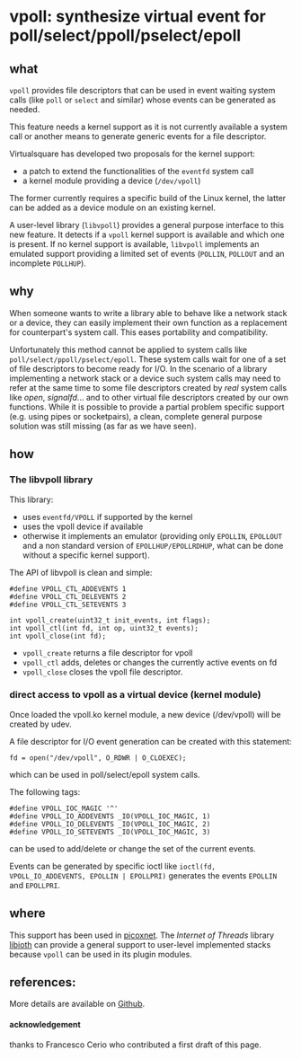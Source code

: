 vpoll: synthesize virtual event for poll/select/ppoll/pselect/epoll
====

what
----
`vpoll` provides file descriptors that can be used in event waiting system calls (like `poll` or `select` and similar)
whose events can be generated as needed.

This feature needs a kernel support as it is not currently available a system call or another means to generate generic
events for a file descriptor.

Virtualsquare has developed two proposals for the kernel support:

* a patch to extend the functionalities of the `eventfd` system call
* a kernel module providing a device (`/dev/vpoll`)

The former currently requires a specific build of the Linux kernel, the latter can be added as a device module
on an existing kernel.

A user-level library (`libvpoll`) provides a general purpose interface to this new feature.
It detects if a `vpoll` kernel support is available and which one is present.
If no kernel support is available, `libvpoll` implements an emulated support providing a limited
set of events (`POLLIN`, `POLLOUT` and an incomplete `POLLHUP`).

why
----
When someone wants to write a library able to behave like a network stack or a device, they can easily implement their
own function as a replacement for counterpart's system call. This eases portability and compatibility.

Unfortunately this method cannot be applied to system calls like
`poll/select/ppoll/pselect/epoll`.  These system calls wait for one of a set of
file descriptors to become ready for I/O. In the scenario of a library implementing a network stack or a device
such system calls may need to refer at the same
time to some file descriptors created by *real* system calls like *open*,
*signalfd*...  and to other virtual file descriptors created by our own functions. While
it is possible to provide a partial problem specific support (e.g. using pipes or
socketpairs), a clean, complete general purpose solution was still missing (as far
as we have seen).

how
----
### The libvpoll library
This library:

- uses `eventfd/VPOLL` if supported by the kernel
- uses the vpoll device if available
- otherwise it implements an emulator (providing only `EPOLLIN`, `EPOLLOUT` and a non standard version of `EPOLLHUP/EPOLLRDHUP`, what can be done without a specific kernel support).

The API of libvpoll is clean and simple:

```
#define VPOLL_CTL_ADDEVENTS 1
#define VPOLL_CTL_DELEVENTS 2
#define VPOLL_CTL_SETEVENTS 3

int vpoll_create(uint32_t init_events, int flags);
int vpoll_ctl(int fd, int op, uint32_t events);
int vpoll_close(int fd);
```

- `vpoll_create` returns a file descriptor for vpoll
- `vpoll_ctl` adds, deletes or changes the currently active events on fd
- `vpoll_close` closes the vpoll file descriptor.

### direct access to vpoll as a virtual device (kernel module)
Once loaded the vpoll.ko kernel module, a new device (/dev/vpoll) will be created by udev.

A file descriptor for I/O event generation can be created with this statement:
```
fd = open("/dev/vpoll", O_RDWR | O_CLOEXEC);
```
which can be used in poll/select/epoll system calls.

The following tags:
```
#define VPOLL_IOC_MAGIC '^'
#define VPOLL_IO_ADDEVENTS _IO(VPOLL_IOC_MAGIC, 1)
#define VPOLL_IO_DELEVENTS _IO(VPOLL_IOC_MAGIC, 2)
#define VPOLL_IO_SETEVENTS _IO(VPOLL_IOC_MAGIC, 3)
```
can be used to add/delete or change the set of the current events.

Events can be generated by specific ioctl like `ioctl(fd, VPOLL_IO_ADDEVENTS, EPOLLIN | EPOLLPRI)` generates the events `EPOLLIN` and `EPOLLPRI`.

where
----
This support has been used in [picoxnet](https://github.com/virtualsquare/picoxnet).
The *Internet of Threads* library [libioth](https://github.com/virtualsquare/libioth) can provide a general support to user-level
implemented stacks because `vpoll` can be used in its plugin modules.

references:
----
More details are available on [Github](https://github.com/rd235/libvpoll-eventfd).

#### acknowledgement
thanks to Francesco Cerio who contributed a first draft of this page.
